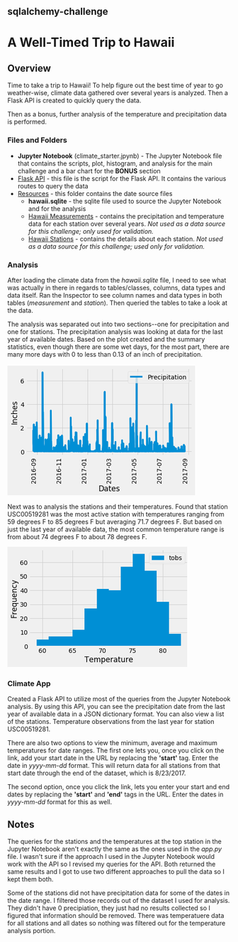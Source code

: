 ## sqlalchemy-challenge
# A Well-Timed Trip to Hawaii

## Overview

Time to take a trip to Hawaii! To help figure out the best time of year to go weather-wise, climate data gathered over several years is analyzed. Then a Flask API is created to quickly query the data.

Then as a bonus, further analysis of the temperature and precipitation data is performed.

### Files and Folders

* **Jupyter Notebook** (climate_starter.jpynb) - The Jupyter Notebook file that contains the scripts, plot, histogram, and analysis for the main challenge and a bar chart for the **BONUS** section
* [Flask API](app.py) - this file is the script for the Flask API. It contains the various routes to query the data
* [Resources](Resources/) - this folder contains the date source files
    * **hawaii.sqlite** - the sqlite file used to source the Jupyter Notebook and for the analysis
    * [Hawaii Measurements](Resources/hawaii_measurements.csv) - contains the precipitation and temperature data for each station over several years. *Not used as a data source for this challenge; only used for validation.*
    * [Hawaii Stations](Resources/hawaii_stations.csv) - contains the details about each station. *Not used as a data source for this challenge; used only for validation.*

### Analysis

After loading the climate data from the *hawaii.sqlite* file, I need to see what was actually in there in regards to tables/classes, columns, data types and data itself. Ran the Inspector to see column names and data types in both tables (*measurement* and *station*). Then queried the tables to take a look at the data. 

The analysis was separated out into two sections--one for precipitation and one for stations. The precipitation analysis was looking at data for the last year of available dates. Based on the plot created and the summary statistics, even though there are some wet days, for the most part, there are many more days with 0 to less than 0.13 of an inch of precipitation.

![precipitation_plot.png](images/precipitation_plot.PNG)

Next was to analysis the stations and their temperatures. Found that station USC00519281 was the most active station with temperatures ranging from 59 degrees F to 85 degrees F but averaging 71.7 degrees F. But based on just the last year of available data, the most common temperature range is from about 74 degrees F to about 78 degrees F.

![temperature.png](images/temperature.PNG)

### Climate App

Created a Flask API to utilize most of the queries from the Jupyter Notebook analysis. By using this API, you can see the precipitation date from the last year of available data in a JSON dictionary format. You can also view a list of the stations. Temperature observations from the last year for station USC00519281.

There are also two options to view the minimum, average and maximum temperatures for date ranges. The first one lets you, once you click on the link, add your start date in the URL by replacing the **'start'** tag. Enter the date in *yyyy-mm-dd* format. This will return data for all stations from that start date through the end of the dataset, which is 8/23/2017.

The second option, once you click the link, lets you enter your start and end dates by replacing the **'start'** and **'end'** tags in the URL. Enter the dates in *yyyy-mm-dd* format for this as well.

## Notes

The queries for the stations and the temperatures at the top station in the Jupyter Notebook aren't exactly the same as the ones used in the *app.py* file. I wasn't sure if the approach I used in the Jupyter Notebook would work with the API so I revised my queries for the API. Both returned the same results and I got to use two different approaches to pull the data so I kept them both.

Some of the stations did not have precipitation data for some of the dates in the date range. I filtered those records out of the dataset I used for analysis. They didn't have 0 precipiation, they just had no results collected so I figured that information should be removed. There was temperatuere data for all stations and all dates so nothing was filtered out for the temperature analysis portion.

